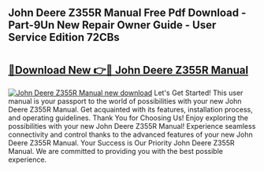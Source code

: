 ## John Deere Z355R Manual Free Pdf Download - Part-9Un New Repair Owner Guide - User Service Edition 72CBs

# <h2><a href="http://bc89589.oget.top/?id=John+Deere+Z355R+Manual">🔗Download New 👉🔴 John Deere Z355R Manual</a></h2>

[![John Deere Z355R Manual new download](https://i.imgur.com/5g1atiW.png)](http://bc89589.oget.top/?id=John+Deere+Z355R+Manual)
Let's Get Started! This user manual is your passport to the world of possibilities with your new John Deere Z355R Manual. Get acquainted with its features, installation process, and operating guidelines. Thank You for Choosing Us! Enjoy exploring the possibilities with your new John Deere Z355R Manual! Experience seamless connectivity and control thanks to the advanced features of your new John Deere Z355R Manual. Your Success is Our Priority John Deere Z355R Manual. We are committed to providing you with the best possible experience.
